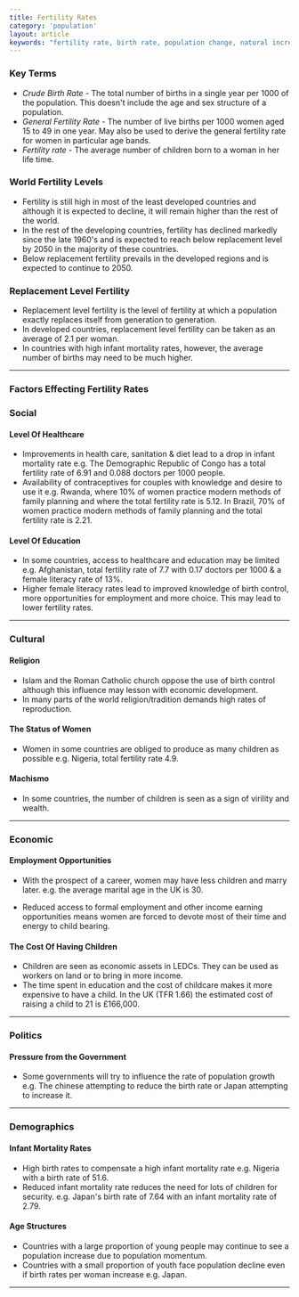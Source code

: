 ```yaml
---
title: Fertility Rates
category: 'population'
layout: article
keywords: "fertility rate, birth rate, population change, natural increase"
---
```


### Key Terms

- _Crude Birth Rate_ - The total number of births in a single year per 1000 of the population. This doesn't include the age and sex structure of a population.
- _General Fertility Rate_ - The number of live births per 1000 women aged 15 to 49 in one year. May also be used to derive the general fertility rate for women in particular age bands. 
- _Fertility rate_ - The average number of children born to a woman in her life time. 

### World Fertility Levels

- Fertility is still high in most of the least developed countries and although it is expected to decline, it will remain higher than the rest of the world.
- In the rest of the developing countries, fertility has declined markedly since the late 1960's and is expected to reach below replacement level by 2050 in the majority of these countries.
- Below replacement fertility prevails in the developed regions and is expected to continue to 2050. 

### Replacement Level Fertility

- Replacement level fertility is the level of fertility at which a population exactly replaces itself from generation to generation. 
- In developed countries, replacement level fertility can be taken as an average of 2.1 per woman. 
- In countries with high infant mortality rates, however, the average number of births may need to be much higher. 

---

### Factors Effecting Fertility Rates

### Social

#### Level Of Healthcare

- Improvements in health care, sanitation & diet lead to a drop in infant mortality rate e.g. The Demographic Republic of Congo has a total fertility rate of 6.91 and 0.088 doctors per 1000 people. 
- Availability of contraceptives for couples with knowledge and desire to use it e.g. Rwanda, where 10% of women practice modern methods of family planning and where the total fertility rate is 5.12. In Brazil, 70% of women practice modern methods of family planning and the total fertility rate is 2.21.

#### Level Of Education

- In some countries, access to healthcare and education may be limited e.g. Afghanistan, total fertility rate of 7.7 with 0.17 doctors per 1000 & a female literacy rate of 13%. 
- Higher female literacy rates lead to improved knowledge of birth control, more opportunities for employment and more choice. This may lead to lower fertility rates. 

---

### Cultural

#### Religion

- Islam and the Roman Catholic church oppose the use of birth control although this influence may lesson with economic development.
- In many parts of the world religion/tradition demands high rates of reproduction.

#### The Status of Women

- Women in some countries are obliged to produce as many children as possible e.g. Nigeria, total fertility rate 4.9.

#### Machismo

- In some countries, the number of children is seen as a sign of virility and wealth.

---

### Economic

#### Employment Opportunities

- With the prospect of a career, women may have less children and marry later. e.g. the average marital age in the UK is 30. 

- Reduced access to formal employment and other income earning opportunities means women are forced to devote most of their time and energy to child bearing.

#### The Cost Of Having Children

- Children are seen as economic assets in LEDCs. They can be used as workers on land or to bring in more income. 
- The time spent in education and the cost of childcare makes it more expensive to have a child. In the UK (TFR 1.66) the estimated cost of raising a child to 21 is £166,000. 

---

### Politics

#### Pressure from the Government

- Some governments will try to influence the rate of population growth e.g. The chinese attempting to reduce the birth rate or Japan attempting to increase it. 

---

### Demographics

#### Infant Mortality Rates

- High birth rates to compensate a high infant mortality rate e.g. Nigeria with a birth rate of 51.6.
- Reduced infant mortality rate reduces the need for lots of children for security. e.g. Japan's birth rate of 7.64 with an infant mortality rate of 2.79.

#### Age Structures

- Countries with a large proportion of young people may continue to see a population increase due to population momentum.
- Countries with a small proportion of youth face population decline even if birth rates per woman increase e.g. Japan.

---
